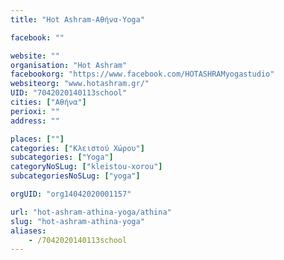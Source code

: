 ```yaml
---
title: "Hot Ashram-Αθήνα-Yoga"

facebook: ""

website: ""
organisation: "Hot Ashram"
facebookorg: "https://www.facebook.com/HOTASHRAMyogastudio"
websiteorg: "www.hotashram.gr/"
UID: "7042020140113school"
cities: ["Αθήνα"]
perioxi: ""
address: ""

places: [""]
categories: ["Κλειστού Χώρου"]
subcategories: ["Yoga"]
categoryNoSLug: ["kleistou-xorou"]
subcategoriesNoSLug: ["yoga"]

orgUID: "org14042020001157"

url: "hot-ashram-athina-yoga/athina"
slug: "hot-ashram-athina-yoga"
aliases:
    - /7042020140113school
---
```





